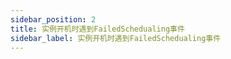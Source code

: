 ```yaml
---
sidebar_position: 2
title: 实例开机时遇到FailedSchedualing事件
sidebar_label: 实例开机时遇到FailedSchedualing事件
---
```


